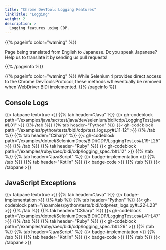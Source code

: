 ```yaml
---
title: "Chrome DevTools Logging Features"
linkTitle: "Logging"
weight: 2
description: >
  Logging features using CDP.
---
```


{{% pageinfo color="warning" %}}
<p class="lead">
   <i class="fas fa-language d-4"></i>
   Page being translated from
   English to Japanese. Do you speak Japanese? Help us to translate
   it by sending us pull requests!
</p>
{{% /pageinfo %}}

{{% pageinfo color="warning" %}}
While Selenium 4 provides direct access to the Chrome DevTools Protocol, these
methods will eventually be removed when WebDriver BiDi implemented.
{{% /pageinfo %}}


## Console Logs

{{< tabpane text=true >}}
{{% tab header="Java" %}}
{{< gh-codeblock path="/examples/java/src/test/java/dev/selenium/bidi/cdp/LoggingTest.java#L31" >}}
{{% /tab %}}
{{% tab header="Python" %}}
{{< gh-codeblock path="/examples/python/tests/bidi/cdp/test_logs.py#L11-12" >}}
{{% /tab %}}
{{% tab header="CSharp" %}}
{{< gh-codeblock path="/examples/dotnet/SeleniumDocs/BiDi/CDP/LoggingTest.cs#L19-L25" >}}
{{% /tab %}}
{{% tab header="Ruby" %}}
{{< gh-codeblock path="/examples/ruby/spec/bidi/cdp/logging_spec.rb#L12" >}}
{{% /tab %}}
{{% tab header="JavaScript" %}}
{{< badge-implementation >}}
{{% /tab %}}
{{% tab header="Kotlin" %}}
{{< badge-code >}}
{{% /tab %}}
{{< /tabpane >}}

## JavaScript Exceptions

{{< tabpane text=true >}}
{{% tab header="Java" %}}
{{< badge-implementation >}}
{{% /tab %}}
{{% tab header="Python" %}}
{{< gh-codeblock path="/examples/python/tests/bidi/cdp/test_logs.py#L22-L23" >}}
{{% /tab %}}
{{% tab header="CSharp" %}}
{{< gh-codeblock path="/examples/dotnet/SeleniumDocs/BiDi/CDP/LoggingTest.cs#L41-L47" >}}
{{% /tab %}}
{{% tab header="Ruby" %}}
{{< gh-codeblock path="/examples/ruby/spec/bidi/cdp/logging_spec.rb#L26" >}}
{{% /tab %}}
{{% tab header="JavaScript" %}}
{{< badge-implementation >}}
{{% /tab %}}
{{% tab header="Kotlin" %}}
{{< badge-code >}}
{{% /tab %}}
{{< /tabpane >}}
